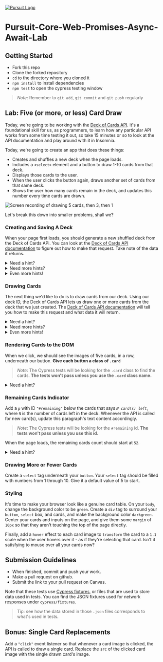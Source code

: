  [![Pursuit Logo](https://avatars1.githubusercontent.com/u/5825944?s=200&v=4)](https://pursuit.org)

# Pursuit-Core-Web-Promises-Async-Await-Lab

## Getting Started

- Fork this repo
- Clone the forked repository
- `cd` to the directory where you cloned it
- `npm install` to install dependencies
- `npm test` to open the cypress testing window

> _Note_: Remember to `git add`, `git commit` and `git push` regularly

## Lab: Five (or more, or less) Card Draw

Today, we're going to be working with the [Deck of Cards API](https://deckofcardsapi.com/).
It's a foundational skill for us, as programmers, to learn how any particular API works from some time testing it out, so take 15 minutes or so to look at the API documentation and play around with it in Insomnia.

Today, we're going to create an app that does these things:

- Creates and shuffles a new deck when the page loads.
- Includes a `<select>` element and a button to draw 1-10 cards from that deck.
- Displays those cards to the user.
- When the user clicks the button again, draws another set of cards from that same deck.
- Shows the user how many cards remain in the deck, and updates this number every time cards are drawn.

![Screen recording of drawing 5 cards, then 3, then 1](https://user-images.githubusercontent.com/3335181/110704658-46b7f980-81c3-11eb-9acb-8335f483daf3.gif)

Let's break this down into smaller problems, shall we?

### Creating and Saving A Deck

When your page first loads, you should generate a new shuffled deck from the Deck of Cards API. You can look at the [Deck of Cards API documentation](https://deckofcardsapi.com/) to figure out how to make that request. Take note of the data it returns.

<details>
  <summary>Need a hint?</summary>
  
  The route to hit to accomplish this, according to the Deck of Cards docs, is this: `https://deckofcardsapi.com/api/deck/new/shuffle/?deck_count=1`.
  Use an `async` function that `await`s the result of an Axios call to that route.
</details>

<details>
  <summary>Need more hints?</summary>

  The response from that route should give you several parameters, but the two that care about are `deck_id` and `remaining`.
  With this `deck_id`, the Deck of Cards API is going to give us five cards from _that specific deck_ when we draw them.
  If we draw another five cards, it'll draw the next five unique cards from that deck.
  The API will also give us an updated `remaining` count every time we draw cards from that deck.
  The API, in other words, is keeping track of this information for us.
</details>

<details>
  <summary>Even more hints!</summary>
  
  However, we can't query this API multiple times for that deck if we don't save it.
  Go ahead and save the deck ID in a variable and save the remaining count in another variable.
  Remember not to hard code the ID or count - **whenever the user refreshes the page, we should query the API for a new deck and save our new deck ID.**
</details>

### Drawing Cards

The next thing we'd like to do is to draw cards from our deck.
Using our deck ID, the Deck of Cards API lets us draw one or more cards from the deck that we just created.
The [Deck of Cards API documentation](https://deckofcardsapi.com/) will tell you how to make this request and what data it will return.

<details>
  <summary>Need a hint?</summary>
  
  The route for drawing five cards should look something like this: `https://deckofcardsapi.com/api/deck/~deckId~/draw/?count=5`, where `~deckId~` is the deck ID item we saved.
  
  Use Axios to query this route.

  What is available to us here in the response? Well, again, we have two useful keys in this response: `cards`, which contains an array of `Card` objects, and `remaining`, which tells us the number of cards left in the deck.
</details>

<details>
  <summary>Need more hints?</summary>
  
  Each of these `Card` objects have a set of parameters, all of which could prove useful to us, depending on what we want to do with them: There's an `image` URL, which links to a picture of the card.
  There's a `value` and `suit` parameter, and then there's a `code` parameter with shorthand should we need it.
</details>

<details>
  <summary>Even more hints!</summary>
  
  Create a `button` tag in your HTML.
  When you click on this `button`, you should fire your Axios request to draw five cards.
  Save the cards to a variable in your project.
  You'll also want to update the remaining count that you have saved in your project.
  When you click the button again, you should draw five different cards.
</details>

### Rendering Cards to the DOM

When we click, we should see the images of five cards, in a row, underneath our button. 
**Give each button a class of `.card`**
> _Note_: The Cypress tests will be looking for the `.card` class to find the cards. **The tests won't pass unless you use the `.card` class name.**

<details>
  <summary>Need a hint?</summary>
  
  In your button event listener, after your Axios request, loop through your five cards.
  Create `img` tags for each of them, give each a class of `.card`, set each `src` to a the card's image URL, and append them to the DOM underneath your `button` tag.
</details>

### Remaining Cards Indicator

Add a `p` with ID `"#remaining"` below the cards that says _`N card(s) left`_, where `N` is the number of cards left in the deck.
Whenever the API is called for new card(s), update this paragraph's text content accordingly.
> _Note_: The Cypress tests will be looking for the `#remaining` id. **The tests won't pass unless you use this id.**

When the page loads, the remaining cards count should start at `52`.

<details>
  <summary>Need a hint?</summary>
  
  Whenever you draw a card, the API response contains a `remaining` property that says how many cards are left in the deck.
  When you create a deck, the API response also contains a `remaining` key.
</details>
 

### Drawing More or Fewer Cards

Create a `select` tag underneath your `button`.
Your `select` tag should be filled with numbers from 1 through 10.
Give it a default value of 5 to start.

### Styling

It's time to make your browser look like a genuine card table.
On your `body`, change the background color to be `green`.
Create a `div` tag to surround your `button`, `select` box, and cards, and make the background color `darkgreen`.
Center your cards and inputs on the page, and give them some `margin` of `10px` so that they aren't touching the top of the page directly.

Finally, add a `hover` effect to each card image to `transform` the card to a `1.1` scale when the user hovers over it - as if they're selecting that card.
Isn't it satisfying to mouse over all your cards now?

## Submission Guidelines

- When finished, commit and push your work.
- Make a pull request on github.
- Submit the link to your pull request on Canvas.

Note that these tests use [Cypress fixtures](https://docs.cypress.io/api/commands/fixture.html), or files that are used to store data used in tests.
You can find the JSON fixtures used for network responses under `cypress/fixtures`.

> Tip: see how the data stored in those `.json` files corresponds to what's used in tests.

## Bonus: Single Card Replacements

Add a `"click"` event listener so that whenever a card image is clicked, the API is called to draw a single card.
Replace the `src` of the clicked card image with the single drawn card's image. 
